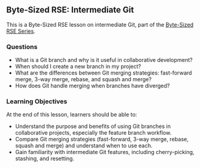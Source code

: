## Byte-Sized RSE: Intermediate Git

This is a Byte-Sized RSE lesson on intermediate Git, part of the [Byte-Sized RSE Series](https://github.com/carpentries-incubator/byte-sized-rse-overview/tree/main).

### Questions

- What is a Git branch and why is it useful in collaborative development?
- When should I create a new branch in my project?
- What are the differences between Git merging strategies: fast-forward merge, 3-way merge, rebase, and squash and merge?
- How does Git handle merging when branches have diverged?

### Learning Objectives

At the end of this lesson, learners should be able to:

- Understand the purpose and benefits of using Git branches in collaborative projects, especially the feature branch workflow.
- Compare Git merging strategies (fast-forward, 3-way merge, rebase, squash and merge) and understand when to use each.
- Gain familiarity with intermediate Git features, including cherry-picking, stashing, and resetting.